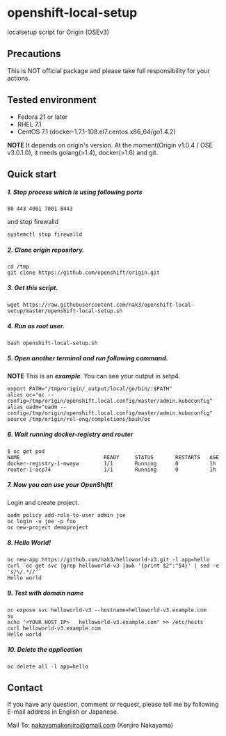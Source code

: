 openshift-local-setup
==================
localsetup script for Origin (OSEv3)

Precautions
----------

This is NOT official package and please take full responsibility for your actions.

Tested environment
----------

- Fedora 21 or later
- RHEL 7.1
- CentOS 7.1 (docker-1.7.1-108.el7.centos.x86_64/go1.4.2)

**NOTE** It depends on origin's version. At the moment(Origin v1.0.4 / OSE v3.0.1.0), it needs golang(>1.4), docker(>1.6) and git.

Quick start
----------

##### 1. Stop process which is using following ports 

~~~
80 443 4001 7001 8443
~~~

and stop firewalld

~~~
systemctl stop firewalld
~~~

##### 2. Clone origin repository.

~~~
cd /tmp
git clone https://github.com/openshift/origin.git
~~~

##### 3. Get this script.

~~~
wget https://raw.githubusercontent.com/nak3/openshift-local-setup/master/openshift-local-setup.sh
~~~

##### 4. Run as root user.

~~~
bash openshift-local-setup.sh
~~~

##### 5. Open another terminal and run following command.

**NOTE** This is an ***example***. You can see your output in setp4.
~~~
export PATH="/tmp/origin/_output/local/go/bin/:$PATH"
alias oc="oc --config=/tmp/origin/openshift.local.config/master/admin.kubeconfig" 
alias oadm="oadm --config=/tmp/origin/openshift.local.config/master/admin.kubeconfig"
source /tmp/origin/rel-eng/completions/bash/oc
~~~

##### 6. Wait running docker-registry and router

~~~
$ oc get pod
NAME                           READY     STATUS       RESTARTS   AGE
docker-registry-1-nwayw        1/1       Running      0          1h
router-1-ocp74                 1/1       Running      0          1h
~~~

##### 7. Now you can use your OpenShift!

Login and create project.

~~~
oadm policy add-role-to-user admin joe
oc login -u joe -p foo
oc new-project demoproject
~~~

##### 8. Hello World!

~~~
oc new-app https://github.com/nak3/helloworld-v3.git -l app=hello
curl `oc get svc |grep helloworld-v3 |awk '{print $2":"$4}' | sed -e 's/\/.*//'`
Hello world
~~~

##### 9. Test with domain name

~~~
oc expose svc helloworld-v3 --hostname=helloworld-v3.example.com
su
echo "<YOUR_HOST_IP>   helloworld-v3.example.com" >> /etc/hosts
curl helloworld-v3.example.com
Hello world
~~~

##### 10. Delete the application

~~~
oc delete all -l app=hello
~~~

Contact
----------

If you have any question, comment or request, please tell me by following E-mail address in English or Japanese.

Mail To: <nakayamakenjiro@gmail.com> (Kenjiro Nakayama)
